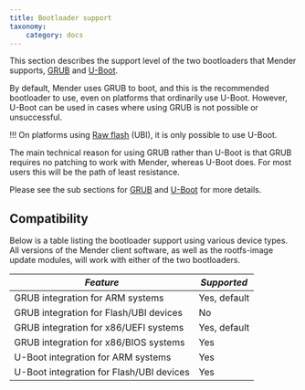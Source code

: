 ```yaml
---
title: Bootloader support
taxonomy:
    category: docs
---
```


This section describes the support level of the two bootloaders that Mender supports, [GRUB](https://www.gnu.org/software//?target=_blank) and [U-Boot](http://www.denx.de/wiki/U-Boot?target=_blank).

By default, Mender uses GRUB to boot, and this is the recommended bootloader to use, even on platforms that ordinarily use U-Boot. However, U-Boot can be used in cases where using GRUB is not possible or unsuccessful.

!!! On platforms using [Raw flash](../03.Raw-flash/docs.md) (UBI), it is only possible to use U-Boot.

The main technical reason for using GRUB rather than U-Boot is that GRUB requires no patching to work with Mender, whereas U-Boot does. For most users this will be the path of least resistance.

Please see the sub sections for [GRUB](01.GRUB/docs.md) and [U-Boot](02.U-Boot/docs.md) for more details.

## Compatibility

Below is a table listing the bootloader support using various device types. All versions of the Mender client software, as well as the rootfs-image update modules, will work with either of the two bootloaders.

| *Feature*                                | *Supported*  |
|------------------------------------------|--------------|
| GRUB integration for ARM systems         | Yes, default |
| GRUB integration for Flash/UBI devices   | No           |
| GRUB integration for x86/UEFI systems    | Yes, default |
| GRUB integration for x86/BIOS systems    | Yes          |
| U-Boot integration for ARM systems       | Yes          |
| U-Boot integration for Flash/UBI devices | Yes          |
